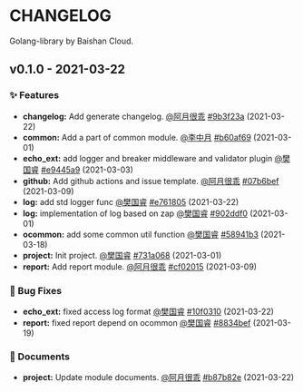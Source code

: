 # CHANGELOG

Golang-library by Baishan Cloud.


<a name="v0.1.0"></a>
## v0.1.0 - 2021-03-22

### ✨ Features

- **changelog:** Add generate changelog. [@阿月很乖](https://github.com/baishan-development-guizhou/golang-library/commits?author=lizhongyue248@163.com) [#9b3f23a](https://github.com/baishan-development-guizhou/golang-library/commit/9b3f23a0f0ce91e96c1b4125626eeefa83ac3f23) (2021-03-22)   
- **common:** Add a part of common module. [@李中月](https://github.com/baishan-development-guizhou/golang-library/commits?author=lizhongyue248@163.com) [#b60af69](https://github.com/baishan-development-guizhou/golang-library/commit/b60af69d184607190c94d704eb32eb6e9d67fc38) (2021-03-01)   
- **echo_ext:** add logger and breaker middleware and validator plugin [@樊国睿](https://github.com/baishan-development-guizhou/golang-library/commits?author=guorui.fan@baishan.com) [#e9445a9](https://github.com/baishan-development-guizhou/golang-library/commit/e9445a9744eaf7d73ea855474a4b4d645c325b3e) (2021-03-03)   
- **github:** Add github actions and issue template. [@阿月很乖](https://github.com/baishan-development-guizhou/golang-library/commits?author=lizhongyue248@163.com) [#07b6bef](https://github.com/baishan-development-guizhou/golang-library/commit/07b6befb17c847925a95fb71df6d56676e6bf1b3) (2021-03-09)   
- **log:** add std logger func [@樊国睿](https://github.com/baishan-development-guizhou/golang-library/commits?author=guorui.fan@baishan.com) [#e761805](https://github.com/baishan-development-guizhou/golang-library/commit/e7618054d194df893daaf1a1d33d6c120fcc1ee7) (2021-03-22)   
- **log:** implementation of log based on zap [@樊国睿](https://github.com/baishan-development-guizhou/golang-library/commits?author=guorui.fan@baishan.com) [#902ddf0](https://github.com/baishan-development-guizhou/golang-library/commit/902ddf0bdaf9552b5c5b596227e13e7197540872) (2021-03-01)   
- **ocommon:** add some common util function [@樊国睿](https://github.com/baishan-development-guizhou/golang-library/commits?author=guorui.fan@baishan.com) [#58941b3](https://github.com/baishan-development-guizhou/golang-library/commit/58941b302e973ee5349bbce347cd5bde83cceba4) (2021-03-18)   
- **project:** Init project. [@樊国睿](https://github.com/baishan-development-guizhou/golang-library/commits?author=guorui.fan@baishan.com) [#731a068](https://github.com/baishan-development-guizhou/golang-library/commit/731a068083e46e75ebafd0dc9b040699ebf2ef18) (2021-03-01)   
- **report:** Add report module. [@阿月很乖](https://github.com/baishan-development-guizhou/golang-library/commits?author=lizhongyue248@163.com) [#cf02015](https://github.com/baishan-development-guizhou/golang-library/commit/cf0201583f92c8ebd7fa7503168e308e7d60e75a) (2021-03-09)   

### 🐛 Bug Fixes

- **echo_ext:** fixed access log format [@樊国睿](https://github.com/baishan-development-guizhou/golang-library/commits?author=guorui.fan@baishan.com) [#10f0310](https://github.com/baishan-development-guizhou/golang-library/commit/10f0310a51ce8b3d9824c62113914c502ddaa1f3) (2021-03-22)   
- **report:** fixed report depend on ocommon [@樊国睿](https://github.com/baishan-development-guizhou/golang-library/commits?author=guorui.fan@baishan.com) [#8834bef](https://github.com/baishan-development-guizhou/golang-library/commit/8834bef5cc6fca896440833ddb659c7804886efd) (2021-03-19)   

### 📝 Documents

- **project:** Update module documents. [@阿月很乖](https://github.com/baishan-development-guizhou/golang-library/commits?author=lizhongyue248@163.com) [#b87b82e](https://github.com/baishan-development-guizhou/golang-library/commit/b87b82e66466b32029ec2324c3da2b348a3695a0) (2021-03-22)   



[Unreleased]: https://github.com/baishan-development-guizhou/golang-library/compare/v0.1.0...HEAD
